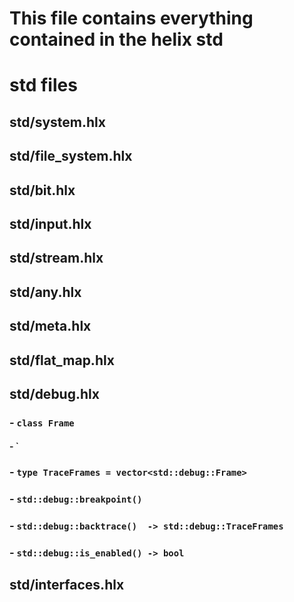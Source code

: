 # This file contains everything contained in the helix std

# std files
## std/system.hlx
## std/file_system.hlx
## std/bit.hlx
## std/input.hlx
## std/stream.hlx
## std/any.hlx
## std/meta.hlx
## std/flat_map.hlx
## std/debug.hlx
###  - `class Frame`
#### - `
### - `type TraceFrames = vector<std::debug::Frame>`
### - `std::debug::breakpoint()`
### - `std::debug::backtrace()  -> std::debug::TraceFrames`
### - `std::debug::is_enabled() -> bool`
## std/interfaces.hlx
